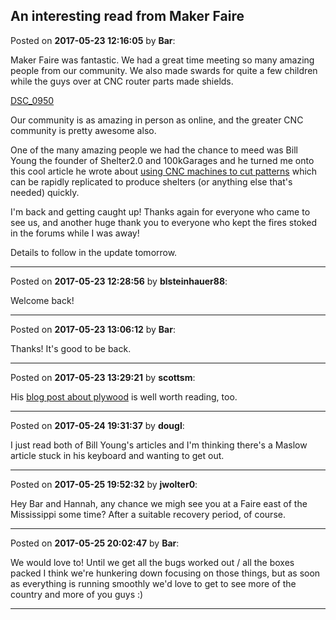 ## An interesting read from Maker Faire
Posted on **2017-05-23 12:16:05** by **Bar**:

Maker Faire was fantastic. We had a great time meeting so many amazing people from our community. We also made swards for quite a few children while the guys over at CNC router parts made shields.



 [DSC_0950](../../images/OD/Qm/ODQm_dsc_0950.jpg.jpg) 



Our community is as amazing in person as online, and the greater CNC community is pretty awesome also.



One of the many amazing people we had the chance to meed was Bill Young the founder of Shelter2.0 and 100kGarages and he turned me onto this cool article he wrote about [using CNC machines to cut patterns](https://medium.com/@wlyoung/there-are-more-than-just-0s-and-1-s-45b444ff1a31) which can be rapidly replicated to produce shelters (or anything else that's needed) quickly.



I'm back and getting caught up! Thanks again for everyone who came to see us, and another huge thank you to everyone who kept the fires stoked in the forums while I was away!



Details to follow in the update tomorrow.

---

Posted on **2017-05-23 12:28:56** by **blsteinhauer88**:

Welcome back!

---

Posted on **2017-05-23 13:06:12** by **Bar**:

Thanks! It's good to be back.

---

Posted on **2017-05-23 13:29:21** by **scottsm**:

His [blog post about plywood](http://www.shopbotblog.com/2015/10/my-lovehate-relationship-with-plywood/) is well worth reading, too.

---

Posted on **2017-05-24 19:31:37** by **dougl**:

I just read both of Bill Young's articles and I'm thinking there's a Maslow article stuck in his keyboard and wanting to get out.

---

Posted on **2017-05-25 19:52:32** by **jwolter0**:

Hey Bar and Hannah, any chance we migh see you at a Faire east of the Mississippi some time? After a suitable recovery period, of course.

---

Posted on **2017-05-25 20:02:47** by **Bar**:

We would love to! Until we get all the bugs worked out / all the boxes packed I think we're hunkering down focusing on those things, but as soon as everything is running smoothly we'd love to get to see more of the country and more of you guys :)

---

